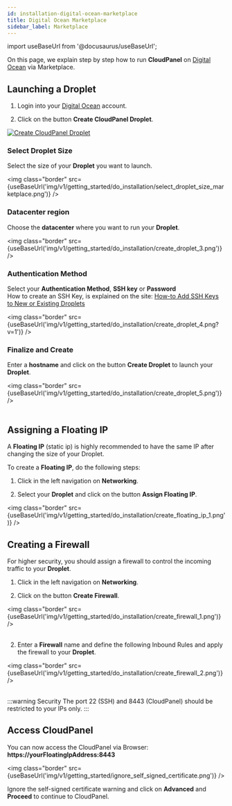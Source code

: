 ```yaml
---
id: installation-digital-ocean-marketplace
title: Digital Ocean Marketplace
sidebar_label: Marketplace
---
```


import useBaseUrl from '@docusaurus/useBaseUrl';

On this page, we explain step by step how to run **CloudPanel** on [Digital Ocean](https://www.digitalocean.com/) via Marketplace.

## Launching a Droplet

1) Login into your [Digital Ocean](https://cloud.digitalocean.com/login) account. <br />

2) Click on the button **Create CloudPanel Droplet**.

[![Create CloudPanel Droplet](/img/v1/getting_started/do_installation/create_cloudpanel_droplet_one_click.png)](https://cloud.digitalocean.com/droplets/new?onboarding_origin=marketplace&appId=110971909&image=mgtcommercegmbh-cloudpanel2ubunt&activation_redirect=%2Fdroplets%2Fnew%3FappId%3D110971909%26image%3Dmgtcommercegmbh-cloudpanel2ubunt)

### Select Droplet Size

Select the size of your **Droplet** you want to launch.

<img class="border" src={useBaseUrl('img/v1/getting_started/do_installation/select_droplet_size_marketplace.png')} />

### Datacenter region

Choose the **datacenter** where you want to run your **Droplet**.

<img class="border" src={useBaseUrl('img/v1/getting_started/do_installation/create_droplet_3.png')} /> 

### Authentication Method

Select your **Authentication Method**, **SSH key** or **Password** <br />
How to create an SSH Key, is explained on the site: [How-to Add SSH Keys to New or Existing Droplets](https://www.digitalocean.com/docs/droplets/how-to/add-ssh-keys/)

<img class="border" src={useBaseUrl('img/v1/getting_started/do_installation/create_droplet_4.png?v=1')} />

### Finalize and Create

Enter a **hostname** and click on the button **Create Droplet** to launch your **Droplet**.

<img class="border" src={useBaseUrl('img/v1/getting_started/do_installation/create_droplet_5.png')} /> <br /><br />

## Assigning a Floating IP

A **Floating IP** (static ip) is highly recommended to have the same IP after changing the size of your Droplet.

To create a **Floating IP**, do the following steps:

1) Click in the left navigation on **Networking**.

2) Select your **Droplet** and click on the button **Assign Floating IP**.

<img class="border" src={useBaseUrl('img/v1/getting_started/do_installation/create_floating_ip_1.png')} />

## Creating a Firewall

For higher security, you should assign a firewall to control the incoming traffic to your **Droplet**.

1) Click in the left navigation on **Networking**.

2) Click on the button **Create Firewall**.

<img class="border" src={useBaseUrl('img/v1/getting_started/do_installation/create_firewall_1.png')} /> <br /><br />

2) Enter a **Firewall** name and define the following Inbound Rules and apply the firewall to your **Droplet**.

<img class="border" src={useBaseUrl('img/v1/getting_started/do_installation/create_firewall_2.png')} /> <br /><br />

:::warning Security
The port 22 (SSH) and 8443 (CloudPanel) should be restricted to your IPs only.
:::

## Access CloudPanel

You can now access the CloudPanel via Browser: **https://yourFloatingIpAddress:8443**

<img class="border" src={useBaseUrl('img/v1/getting_started/ignore_self_signed_certificate.png')} />

Ignore the self-signed certificate warning and click on **Advanced** and **Proceed** to continue to CloudPanel.